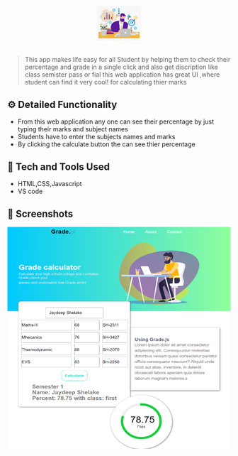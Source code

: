 <div align="center">
  <img width="100px" src="img7.png"/>
</div>
<br>

> This app makes life easy for all Student by helping them to check their percentage and grade in a single click and also get discription like class semister pass or fial
>this web application has great UI ,where student can find it very cool! for calculating thier marks

## ⚙️ Detailed Functionality
* From this web application any one can see their percentage by just typing their marks and subject names
* Students have to enter the subjects names and marks
* By clicking the calculate button the can see thier percentage
 
## 🚀 Tech and Tools Used

* HTML,CSS,Javascript
* VS code


## 📸 Screenshots

<img src='127.0.0.1_5500_index.html (1).png' width='600px' height='500px'>